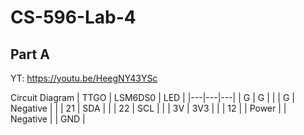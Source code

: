 # CS-596-Lab-4

## Part A
YT: https://youtu.be/HeegNY43YSc

Circuit Diagram
| TTGO | LSM6DS0 | LED |
|---|---|---|
| G | G |  |
| G | Negative |  |
| 21 | SDA |  |
| 22 | SCL |  |
| 3V | 3V3 |  |
| 12 |  | Power |
| Negative |  | GND |

